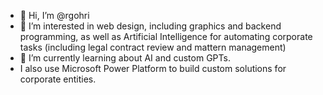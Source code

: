 - 👋 Hi, I’m @rgohri
- 👀 I’m interested in web design, including graphics and backend programming, as well as Artificial Intelligence for automating corporate tasks (including legal contract review and mattern management) 
- 🌱 I’m currently learning about AI and custom GPTs.
- I also use Microsoft Power Platform to build custom solutions for corporate entities.


<!---
rgohri/rgohri is a ✨ special ✨ repository because its `README.md` (this file) appears on your GitHub profile.
You can click the Preview link to take a look at your changes.
--->
